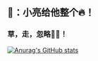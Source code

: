 ## 🐯：小亮给他整个🔥！
### 草，走，忽略🤸‍♂️！

[![Anurag's GitHub stats](https://github-readme-stats-remake-go5ak29td-runtus.vercel.app/api?username=RuntuS&show_icons=true&include_all_commits=ture&bg_color=50,bae7ff,91d5ff,69c0ff,40a9ff,1890ff&title_color=ffffff&text_color=ffffff)](https://github.com/anuraghazra/github-readme-stats)
